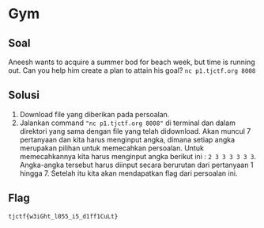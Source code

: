 # Gym

## Soal
Aneesh wants to acquire a summer bod for beach week, but time is running out. Can you help him create a plan to attain his goal? 
`nc p1.tjctf.org 8008`

## Solusi

1. Download file yang diberikan pada persoalan. 
2. Jalankan command `"nc p1.tjctf.org 8008"` di terminal dan dalam direktori yang sama dengan file yang telah didownload. Akan muncul 7 pertanyaan dan kita harus menginput angka, dimana setiap angka merupakan pilihan untuk memecahkan persoalan. Untuk memecahkannya kita harus menginput angka berikut ini : ` 2 3 3 3 3 3 3 `. Angka-angka tersebut harus diinput secara berurutan dari pertanyaan 1 hingga 7. Setelah itu kita akan mendapatkan flag dari persoalan ini.

## Flag

```
tjctf{w3iGht_l055_i5_d1ff1CuLt}
```